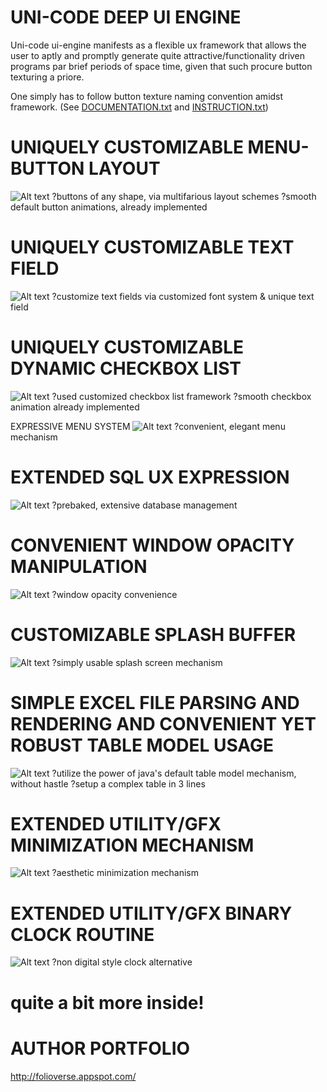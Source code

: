 UNI-CODE DEEP UI ENGINE
===================================
Uni-code ui-engine manifests as a flexible ux framework that allows the user
to aptly and promptly generate quite attractive/functionality driven programs par brief periods of space time, given that such procure
button texturing a priore.

One simply has to follow button texture naming convention amidst framework. (See [DOCUMENTATION.txt](https://github.com/JordanMicahBennett/UNI_CODE-DEEP-UI-ENGINE/blob/master/DOCUMENTATION.txt) and [INSTRUCTION.txt](https://github.com/JordanMicahBennett/UNI_CODE-DEEP-UI-ENGINE/blob/master/DOCUMENTATION.txt))



UNIQUELY CUSTOMIZABLE MENU-BUTTON LAYOUT
===================================
![Alt text](https://github.com/JordanMicahBennett/UNI_CODE-DEEP-UI-ENGINE/blob/master/source-code/data/images/captures/0.png)
?buttons of any shape, via multifarious layout schemes
?smooth default button animations, already implemented


UNIQUELY CUSTOMIZABLE TEXT FIELD
===================================
![Alt text](https://github.com/JordanMicahBennett/UNI_CODE-DEEP-UI-ENGINE/blob/master/source-code/data/images/captures/1.png)
?customize text fields via customized font system & unique text field



UNIQUELY CUSTOMIZABLE DYNAMIC CHECKBOX LIST
===================================
![Alt text](https://github.com/JordanMicahBennett/UNI_CODE-DEEP-UI-ENGINE/blob/master/source-code/data/images/captures/2.png)
?used customized checkbox list framework
?smooth checkbox animation already implemented



EXPRESSIVE MENU SYSTEM
![Alt text](https://github.com/JordanMicahBennett/UNI_CODE-DEEP-UI-ENGINE/blob/master/source-code/data/images/captures/3.png)
?convenient, elegant menu mechanism


EXTENDED SQL UX EXPRESSION
===================================
![Alt text](https://github.com/JordanMicahBennett/UNI_CODE-DEEP-UI-ENGINE/blob/master/source-code/data/images/captures/9.png)
?prebaked, extensive database management 


CONVENIENT WINDOW OPACITY MANIPULATION
===================================
![Alt text](https://github.com/JordanMicahBennett/UNI_CODE-DEEP-UI-ENGINE/blob/master/source-code/data/images/captures/4.png)
?window opacity convenience


CUSTOMIZABLE SPLASH BUFFER
===================================
![Alt text](https://github.com/JordanMicahBennett/UNI_CODE-DEEP-UI-ENGINE/blob/master/source-code/data/images/captures/5.png)
?simply usable splash screen mechanism


SIMPLE EXCEL FILE PARSING AND RENDERING AND CONVENIENT YET ROBUST TABLE MODEL USAGE
===================================
![Alt text](https://github.com/JordanMicahBennett/UNI_CODE-DEEP-UI-ENGINE/blob/master/source-code/data/images/captures/6.png)
?utilize the power of java's default table model mechanism, without hastle
?setup a complex table in 3 lines


EXTENDED UTILITY/GFX MINIMIZATION MECHANISM
===================================
![Alt text](https://github.com/JordanMicahBennett/UNI_CODE-DEEP-UI-ENGINE/blob/master/source-code/data/images/captures/7.png)
?aesthetic minimization mechanism 


EXTENDED UTILITY/GFX BINARY CLOCK ROUTINE
===================================
![Alt text](https://github.com/JordanMicahBennett/UNI_CODE-DEEP-UI-ENGINE/blob/master/source-code/data/images/captures/8.png)
?non digital style clock alternative


quite a bit more inside!
===================================






AUTHOR PORTFOLIO
============================================
http://folioverse.appspot.com/
